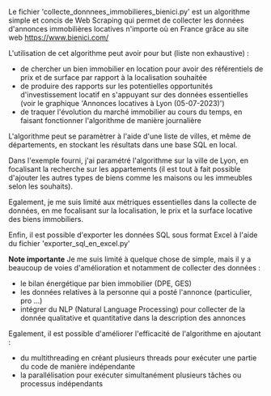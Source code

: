 Le fichier 'collecte_donnnees_immobilieres_bienici.py' est un algorithme simple et concis de Web Scraping qui permet de collecter les données d'annonces immobilières locatives n'importe où en France grâce au site web https://www.bienici.com/

L'utilisation de cet algorithme peut avoir pour but (liste non exhaustive) :
- de chercher un bien immobilier en location pour avoir des référentiels de prix et de surface par rapport à la localisation souhaitée
- de produire des rapports sur les potentielles opportunités d'investissement locatif en s'appuyant sur des données essentielles (voir le graphique 'Annonces locatives à Lyon (05-07-2023)')
- de traquer l'évolution du marché immobilier au cours du temps, en faisant fonctionner l'algorithme de manière journalière

L'algorithme peut se paramètrer à l'aide d'une liste de villes, et même de départements, en stockant les résultats dans une base SQL en local.

Dans l'exemple fourni, j'ai paramétré l'algorithme sur la ville de Lyon, en focalisant la recherche sur les appartements (il est tout à fait possible d'ajouter les autres types de biens comme les maisons ou les immeubles selon les souhaits).

Egalement, je me suis limité aux métriques essentielles dans la collecte de données, en me focalisant sur la localisation, le prix et la surface locative des biens immobiliers.

Enfin, il est possible d'exporter les données SQL sous format Excel à l'aide du fichier 'exporter_sql_en_excel.py'

**Note importante**
Je me suis limité à quelque chose de simple, mais il y a beaucoup de voies d'amélioration et notamment de collecter des données :
- le bilan énergétique par bien immobilier (DPE, GES)
- les données relatives à la personne qui a posté l'annonce (particulier, pro ...)
- intégrer du NLP (Natural Language Processing) pour collecter de la donnée qualitative et quantitative dans la description des annonces

Egalement, il est possible d'améliorer l'efficacité de l'algorithme en ajoutant :
- du multithreading en créant plusieurs threads pour exécuter une partie du code de manière indépendante
- la parallélisation pour exécuter simultanément plusieurs tâches ou processus indépendants
